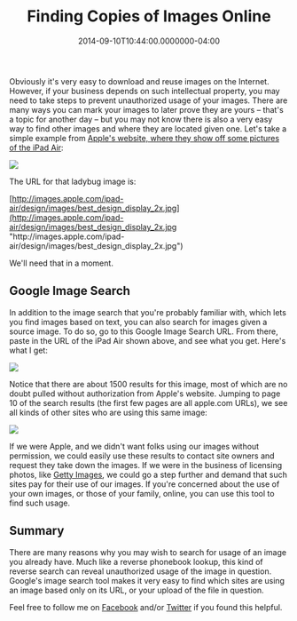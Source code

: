 ﻿---
title: Finding Copies of Images Online
date: "2014-09-10T10:44:00.0000000-04:00"
description: Obviously it's very easy to download and reuse images on the
featuredImage: /img/ladybug.png
---

Obviously it's very easy to download and reuse images on the Internet. However, if your business depends on such intellectual property, you may need to take steps to prevent unauthorized usage of your images. There are many ways you can mark your images to later prove they are yours – that's a topic for another day – but you may not know there is also a very easy way to find other images and where they are located given one. Let's take a simple example from [Apple's website, where they show off some pictures of the iPad Air](http://www.apple.com/ipad-air/design/):

![](/img/ladybug.png)

The URL for that ladybug image is:

[http://images.apple.com/ipad-air/design/images/best_design_display_2x.jpg](http://images.apple.com/ipad-air/design/images/best_design_display_2x.jpg "http\://images.apple.com/ipad-air/design/images/best_design_display_2x.jpg")

We'll need that in a moment.

## Google Image Search

In addition to the image search that you're probably familiar with, which lets you find images based on text, you can also search for images given a source image. To do so, go to this Google Image Search URL. From there, paste in the URL of the iPad Air shown above, and see what you get. Here's what I get:

![](/img/ladybug_related-273x300.png)

Notice that there are about 1500 results for this image, most of which are no doubt pulled without authorization from Apple's website. Jumping to page 10 of the search results (the first few pages are all apple.com URLs), we see all kinds of other sites who are using this same image:

![](/img/ladybug_page10-246x300.png)

If we were Apple, and we didn't want folks using our images without permission, we could easily use these results to contact site owners and request they take down the images. If we were in the business of licensing photos, like [Getty Images](http://www.gettyimages.com/), we could go a step further and demand that such sites pay for their use of our images. If you're concerned about the use of your own images, or those of your family, online, you can use this tool to find such usage.

## Summary

There are many reasons why you may wish to search for usage of an image you already have. Much like a reverse phonebook lookup, this kind of reverse search can reveal unauthorized usage of the image in question. Google's image search tool makes it very easy to find which sites are using an image based only on its URL, or your upload of the file in question.

Feel free to follow me on [Facebook](https://www.facebook.com/StevenAndrewSmith) and/or [Twitter](https://twitter.com/ardalis) if you found this helpful.

